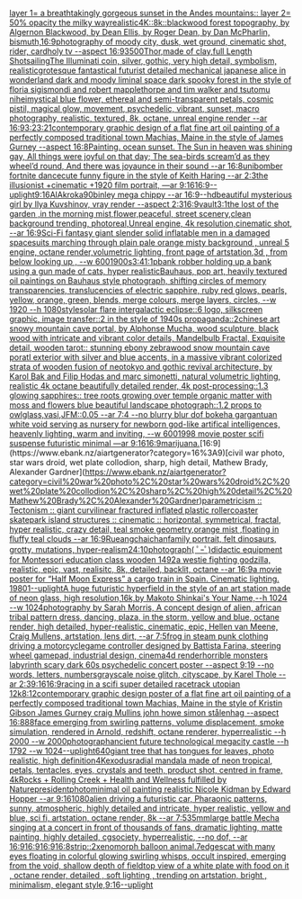 [layer 1= a breathtakingly gorgeous sunset in the Andes mountains:: layer 2= 50% opacity the milky way](https://www.ebank.nz/aiartgenerator?category=layer%201%3D%20a%20breathtakingly%20gorgeous%20sunset%20in%20the%20Andes%20mountains%3A%3A%20layer%202%3D%2050%25%20opacity%20the%20milky%20way)[realistic](https://www.ebank.nz/aiartgenerator?category=realistic)[4K](https://www.ebank.nz/aiartgenerator?category=4K)[::8k::](https://www.ebank.nz/aiartgenerator?category=%3A%3A8k%3A%3A)[blackwood forest topography, by Algernon Blackwood, by Dean Ellis, by Roger Dean, by Dan McPharlin, bismuth,](https://www.ebank.nz/aiartgenerator?category=blackwood%20forest%20topography%2C%20by%20Algernon%20Blackwood%2C%20by%20Dean%20Ellis%2C%20by%20Roger%20Dean%2C%20by%20Dan%20McPharlin%2C%20bismuth%2C)[16:9](https://www.ebank.nz/aiartgenerator?category=16%3A9)[photography of moody city, dusk, wet ground, cinematic shot, rider, card](https://www.ebank.nz/aiartgenerator?category=photography%20of%20moody%20city%2C%20dusk%2C%20wet%20ground%2C%20cinematic%20shot%2C%20rider%2C%20card)[holy tv --aspect 16:9](https://www.ebank.nz/aiartgenerator?category=holy%20tv%20--aspect%2016%3A9)[3500](https://www.ebank.nz/aiartgenerator?category=3500)[Thor,made of clay,full Length Shot](https://www.ebank.nz/aiartgenerator?category=Thor%2Cmade%20of%20clay%2Cfull%20Length%20Shot)[sailing](https://www.ebank.nz/aiartgenerator?category=sailing)[The Illuminati coin, silver, gothic, very high detail, symbolism, realistic](https://www.ebank.nz/aiartgenerator?category=The%20Illuminati%20coin%2C%20silver%2C%20gothic%2C%20very%20high%20detail%2C%20symbolism%2C%20realistic)[grotesque fantastical futurist detailed mechanical japanese alice in wonderland dark and moody liminal space dark spooky forest in the style of floria sigismondi and robert mapplethorpe and tim walker and tsutomu nihei](https://www.ebank.nz/aiartgenerator?category=grotesque%20fantastical%20futurist%20detailed%20mechanical%20japanese%20alice%20in%20wonderland%20dark%20and%20moody%20liminal%20space%20dark%20spooky%20forest%20in%20the%20style%20of%20floria%20sigismondi%20and%20robert%20mapplethorpe%20and%20tim%20walker%20and%20tsutomu%20nihei)[mystical blue flower, ethereal and semi-transparent petals, cosmic pistil, magical glow, movement, psychedelic, vibrant, sunset, macro photography, realistic, textured, 8k, octane, unreal engine render --ar 16:9](https://www.ebank.nz/aiartgenerator?category=mystical%20blue%20flower%2C%20ethereal%20and%20semi-transparent%20petals%2C%20cosmic%20pistil%2C%20magical%20glow%2C%20movement%2C%20psychedelic%2C%20vibrant%2C%20sunset%2C%20macro%20photography%2C%20realistic%2C%20textured%2C%208k%2C%20octane%2C%20unreal%20engine%20render%20--ar%2016%3A9)[3:2](https://www.ebank.nz/aiartgenerator?category=3%3A2)[3:2](https://www.ebank.nz/aiartgenerator?category=3%3A2)[1](https://www.ebank.nz/aiartgenerator?category=1)[contemporary graphic design of a flat fine art oil painting of a perfectly composed traditional town Machias, Maine in the style of James Gurney --aspect 16:8](https://www.ebank.nz/aiartgenerator?category=contemporary%20graphic%20design%20of%20a%20flat%20fine%20art%20oil%20painting%20of%20a%20perfectly%20composed%20traditional%20town%20Machias%2C%20Maine%20in%20the%20style%20of%20James%20Gurney%20--aspect%2016%3A8)[Painting. ocean sunset. The Sun in heaven was shining gay, All things were joyful on that day; The sea-birds scream’d as they wheel’d round, And there was joyaunce in their sound --ar 16:8](https://www.ebank.nz/aiartgenerator?category=Painting.%20ocean%20sunset.%20The%20Sun%20in%20heaven%20was%20shining%20gay%2C%20All%20things%20were%20joyful%20on%20that%20day%3B%20The%20sea-birds%20scream%E2%80%99d%20as%20they%20wheel%E2%80%99d%20round%2C%20And%20there%20was%20joyaunce%20in%20their%20sound%20--ar%2016%3A8)[unibomber fortnite dance](https://www.ebank.nz/aiartgenerator?category=unibomber%20fortnite%20dance)[cute funny figure in the style of Keith Haring --ar 2:3](https://www.ebank.nz/aiartgenerator?category=cute%20funny%20figure%20in%20the%20style%20of%20Keith%20Haring%20--ar%202%3A3)[the illusionist +cinematic +1920 film portrait, —ar 9:16](https://www.ebank.nz/aiartgenerator?category=the%20illusionist%20%2Bcinematic%20%2B1920%20film%20portrait%2C%20%E2%80%94ar%209%3A16)[16:9](https://www.ebank.nz/aiartgenerator?category=16%3A9)[--uplight](https://www.ebank.nz/aiartgenerator?category=--uplight)[9:16](https://www.ebank.nz/aiartgenerator?category=9%3A16)[AlAkroka](https://www.ebank.nz/aiartgenerator?category=AlAkroka)[90](https://www.ebank.nz/aiartgenerator?category=90)[binley mega chippy --ar 16:9](https://www.ebank.nz/aiartgenerator?category=binley%20mega%20chippy%20--ar%2016%3A9)[--hd](https://www.ebank.nz/aiartgenerator?category=--hd)[beautiful mysterious girl by Ilya Kuvshinov, vray render --aspect 2:3](https://www.ebank.nz/aiartgenerator?category=beautiful%20mysterious%20girl%20by%20Ilya%20Kuvshinov%2C%20vray%20render%20--aspect%202%3A3)[16:9](https://www.ebank.nz/aiartgenerator?category=16%3A9)[vault](https://www.ebank.nz/aiartgenerator?category=vault)[3:1](https://www.ebank.nz/aiartgenerator?category=3%3A1)[the lost of the garden ,in the morning mist,flower,peaceful, street scenery,clean background trending, photoreal,Unreal engine, 4k resolution,cinematic shot, --ar 16:9](https://www.ebank.nz/aiartgenerator?category=the%20lost%20of%20the%20garden%20%2Cin%20the%20morning%20mist%2Cflower%2Cpeaceful%2C%20street%20scenery%2Cclean%20background%20trending%2C%20photoreal%2CUnreal%20engine%2C%204k%20resolution%2Ccinematic%20shot%2C%20--ar%2016%3A9)[Sci-Fi fantasy giant slender solid inflatable men in a damaged spacesuits marching through plain pale orange misty background , unreal 5 engine, octane render,volumetric lighting, front page of artstation,3d , from below looking up , --w 600](https://www.ebank.nz/aiartgenerator?category=Sci-Fi%20fantasy%20giant%20slender%20solid%20inflatable%20men%20in%20a%20damaged%20spacesuits%20marching%20through%20plain%20pale%20orange%20misty%20background%20%2C%20unreal%205%20engine%2C%20octane%20render%2Cvolumetric%20lighting%2C%20front%20page%20of%20artstation%2C3d%20%2C%20from%20below%20looking%20up%20%2C%20--w%20600)[1900s](https://www.ebank.nz/aiartgenerator?category=1900s)[3:4](https://www.ebank.nz/aiartgenerator?category=3%3A4)[1:1](https://www.ebank.nz/aiartgenerator?category=1%3A1)[pbank robber holding up a bank using a gun made of cats, hyper realistic](https://www.ebank.nz/aiartgenerator?category=pbank%20robber%20holding%20up%20a%20bank%20using%20a%20gun%20made%20of%20cats%2C%20hyper%20realistic)[Bauhaus, pop art, heavily textured oil paintings on Bauhaus style photograph, shifting circles of memory transparencies, translucencies of electric sapphire, ruby red glows, pearls, yellow, orange, green, blends, merge colours, merge layers, circles, --w 1920 --h 1080](https://www.ebank.nz/aiartgenerator?category=Bauhaus%2C%20pop%20art%2C%20heavily%20textured%20oil%20paintings%20on%20Bauhaus%20style%20photograph%2C%20shifting%20circles%20of%20memory%20transparencies%2C%20translucencies%20of%20electric%20sapphire%2C%20ruby%20red%20glows%2C%20pearls%2C%20yellow%2C%20orange%2C%20green%2C%20blends%2C%20merge%20colours%2C%20merge%20layers%2C%20circles%2C%20--w%201920%20--h%201080)[style](https://www.ebank.nz/aiartgenerator?category=style)[solar flare intergalactic eclipse::6 logo, silkscreen graphic, image transfer::2 in the style of 1940s propaganda::2](https://www.ebank.nz/aiartgenerator?category=solar%20flare%20intergalactic%20eclipse%3A%3A6%20logo%2C%20silkscreen%20graphic%2C%20image%20transfer%3A%3A2%20in%20the%20style%20of%201940s%20propaganda%3A%3A2)[chinese art snowy mountain cave portal, by Alphonse Mucha, wood sculpture, black wood with intricate and vibrant color details, Mandelbulb Fractal, Exquisite detail, wooden tarot:: stunning ebony zebrawood snow mountain cave poratl exterior with silver and blue accents, in a massive vibrant colorized strata of wooden fusion of neotokyo and gothic revival architecture, by Karol Bak and Filip Hodas and marc simonetti, natural volumetric lighting, realistic 4k octane beautifully detailed render, 4k post-processing::1.3 glowing sapphires:: tree roots growing over temple organic matter with moss and flowers blue beautiful landscape photograph::1.2 props to owlglass,vasi,JFM::0.05 --ar 7:4  --no blurry blur dof bokeh](https://www.ebank.nz/aiartgenerator?category=chinese%20art%20snowy%20mountain%20cave%20portal%2C%20by%20Alphonse%20Mucha%2C%20wood%20sculpture%2C%20black%20wood%20with%20intricate%20and%20vibrant%20color%20details%2C%20Mandelbulb%20Fractal%2C%20Exquisite%20detail%2C%20wooden%20tarot%3A%3A%20stunning%20ebony%20zebrawood%20snow%20mountain%20cave%20poratl%20exterior%20with%20silver%20and%20blue%20accents%2C%20in%20a%20massive%20vibrant%20colorized%20strata%20of%20wooden%20fusion%20of%20neotokyo%20and%20gothic%20revival%20architecture%2C%20by%20Karol%20Bak%20and%20Filip%20Hodas%20and%20marc%20simonetti%2C%20natural%20volumetric%20lighting%2C%20realistic%204k%20octane%20beautifully%20detailed%20render%2C%204k%20post-processing%3A%3A1.3%20glowing%20sapphires%3A%3A%20tree%20roots%20growing%20over%20temple%20organic%20matter%20with%20moss%20and%20flowers%20blue%20beautiful%20landscape%20photograph%3A%3A1.2%20props%20to%20owlglass%2Cvasi%2CJFM%3A%3A0.05%20--ar%207%3A4%20%20--no%20blurry%20blur%20dof%20bokeh)[a gargantuan white void serving as nursery for newborn god-like artifical intelligences, heavenly lighting, warm and inviting, --w 600](https://www.ebank.nz/aiartgenerator?category=a%20gargantuan%20white%20void%20serving%20as%20nursery%20for%20newborn%20god-like%20artifical%20intelligences%2C%20heavenly%20lighting%2C%20warm%20and%20inviting%2C%20--w%20600)[1998 movie poster scifi suspense futuristic minimal —ar 9:16](https://www.ebank.nz/aiartgenerator?category=1998%20movie%20poster%20scifi%20suspense%20futuristic%20minimal%20%E2%80%94ar%209%3A16)[16:9](https://www.ebank.nz/aiartgenerator?category=16%3A9)[marijuana.](https://www.ebank.nz/aiartgenerator?category=marijuana.)[16:9](https://www.ebank.nz/aiartgenerator?category=16%3A9)[civil war photo, star wars droid, wet plate collodion, sharp, high detail, Mathew Brady, Alexander Gardner](https://www.ebank.nz/aiartgenerator?category=civil%20war%20photo%2C%20star%20wars%20droid%2C%20wet%20plate%20collodion%2C%20sharp%2C%20high%20detail%2C%20Mathew%20Brady%2C%20Alexander%20Gardner)[parametricism :: Tectonism :: giant curvilinear fractured inflated plastic rollercoaster skatepark island structures :: cinematic :: horizontal, symmetrical, fractal, hyper realistic, crazy detail, teal smoke geometry,orange mist ,floating in fluffy teal clouds --ar 16:9](https://www.ebank.nz/aiartgenerator?category=parametricism%20%3A%3A%20Tectonism%20%3A%3A%20giant%20curvilinear%20fractured%20inflated%20plastic%20rollercoaster%20skatepark%20island%20structures%20%3A%3A%20cinematic%20%3A%3A%20horizontal%2C%20symmetrical%2C%20fractal%2C%20hyper%20realistic%2C%20crazy%20detail%2C%20teal%20smoke%20geometry%2Corange%20mist%20%2Cfloating%20in%20fluffy%20teal%20clouds%20--ar%2016%3A9)[Rueangchaichan](https://www.ebank.nz/aiartgenerator?category=Rueangchaichan)[family portrait, felt dinosaurs, grotty, mutations, hyper-realism](https://www.ebank.nz/aiartgenerator?category=family%20portrait%2C%20felt%20dinosaurs%2C%20grotty%2C%20mutations%2C%20hyper-realism)[24:10](https://www.ebank.nz/aiartgenerator?category=24%3A10)[photograph](https://www.ebank.nz/aiartgenerator?category=photograph)[( ﾟｰﾟ)](https://www.ebank.nz/aiartgenerator?category=%28%20%EF%BE%9F%EF%BD%B0%EF%BE%9F%29)[didactic equipment for Montessori education class wooden 1492](https://www.ebank.nz/aiartgenerator?category=didactic%20equipment%20for%20Montessori%20education%20class%20wooden%201492)[a westie fighting godzilla, realistic, epic, vast, realisitc, 8k, detailed, backlit, octane --ar 16:9](https://www.ebank.nz/aiartgenerator?category=a%20westie%20fighting%20godzilla%2C%20realistic%2C%20epic%2C%20vast%2C%20realisitc%2C%208k%2C%20detailed%2C%20backlit%2C%20octane%20--ar%2016%3A9)[a movie poster for “Half Moon Express” a cargo train in Spain.  Cinematic lighting. 1980](https://www.ebank.nz/aiartgenerator?category=a%20movie%20poster%20for%20%E2%80%9CHalf%20Moon%20Express%E2%80%9D%20a%20cargo%20train%20in%20Spain.%20%20Cinematic%20lighting.%201980)[1](https://www.ebank.nz/aiartgenerator?category=1)[--uplight](https://www.ebank.nz/aiartgenerator?category=--uplight)[A huge futuristic hyperfield in the style of an art station made of neon glass, high resolution,16k,by Makoto Shinkai's Your Name,--h 1024 --w 1024](https://www.ebank.nz/aiartgenerator?category=A%20huge%20futuristic%20hyperfield%20in%20the%20style%20of%20an%20art%20station%20made%20of%20neon%20glass%2C%20high%20resolution%2C16k%2Cby%20Makoto%20Shinkai%27s%20Your%20Name%2C--h%201024%20--w%201024)[photography by Sarah Morris, A concept design of alien, african tribal pattern dress, dancing, plaza, in the storm, yellow and blue, octane render, high detailed, hyper-realistic, cinematic, epic, Hellen van Meene, Craig Mullens, artstation, lens dirt, --ar 7:5](https://www.ebank.nz/aiartgenerator?category=photography%20by%20Sarah%20Morris%2C%20A%20concept%20design%20of%20alien%2C%20african%20tribal%20pattern%20dress%2C%20dancing%2C%20plaza%2C%20in%20the%20storm%2C%20yellow%20and%20blue%2C%20octane%20render%2C%20high%20detailed%2C%20hyper-realistic%2C%20cinematic%2C%20epic%2C%20Hellen%20van%20Meene%2C%20Craig%20Mullens%2C%20artstation%2C%20lens%20dirt%2C%20--ar%207%3A5)[frog in steam punk clothing driving a motorcycle](https://www.ebank.nz/aiartgenerator?category=frog%20in%20steam%20punk%20clothing%20driving%20a%20motorcycle)[game controller designed by Battista Farina, steering wheel gamepad, industrial design, cinema4d render](https://www.ebank.nz/aiartgenerator?category=game%20controller%20designed%20by%20Battista%20Farina%2C%20steering%20wheel%20gamepad%2C%20industrial%20design%2C%20cinema4d%20render)[horrible monsters labyrinth scary dark 60s psychedelic concert poster --aspect 9:19 --no words, letters, numbers](https://www.ebank.nz/aiartgenerator?category=horrible%20monsters%20labyrinth%20scary%20dark%2060s%20psychedelic%20concert%20poster%20--aspect%209%3A19%20--no%20words%2C%20letters%2C%20numbers)[grayscale noise glitch, cityscape, by Karel Thole --ar 2:3](https://www.ebank.nz/aiartgenerator?category=grayscale%20noise%20glitch%2C%20cityscape%2C%20by%20Karel%20Thole%20--ar%202%3A3)[9:16](https://www.ebank.nz/aiartgenerator?category=9%3A16)[16:9](https://www.ebank.nz/aiartgenerator?category=16%3A9)[racing in a scifi  super detailed racetrack  utopian 12k](https://www.ebank.nz/aiartgenerator?category=racing%20in%20a%20scifi%20%20super%20detailed%20racetrack%20%20utopian%2012k)[8:12](https://www.ebank.nz/aiartgenerator?category=8%3A12)[contemporary graphic design poster of a flat fine art oil painting of a perfectly composed traditional town Machias, Maine in the style of Kristin Gibson James Gurney craig Mullins john howe simon stålenhag --aspect 16:8](https://www.ebank.nz/aiartgenerator?category=contemporary%20graphic%20design%20poster%20of%20a%20flat%20fine%20art%20oil%20painting%20of%20a%20perfectly%20composed%20traditional%20town%20Machias%2C%20Maine%20in%20the%20style%20of%20Kristin%20Gibson%20James%20Gurney%20craig%20Mullins%20john%20howe%20simon%20st%C3%A5lenhag%20--aspect%2016%3A8)[88](https://www.ebank.nz/aiartgenerator?category=88)[face emerging from swirling patterns, volume displacement, smoke simulation, rendered in Arnold, redshift, octane renderer, hyperrealistic --h 2000 --w 2000](https://www.ebank.nz/aiartgenerator?category=face%20emerging%20from%20swirling%20patterns%2C%20volume%20displacement%2C%20smoke%20simulation%2C%20rendered%20in%20Arnold%2C%20redshift%2C%20octane%20renderer%2C%20hyperrealistic%20--h%202000%20--w%202000)[photograph](https://www.ebank.nz/aiartgenerator?category=photograph)[ancient future technological megacity castle  --h 1792  --w 1024](https://www.ebank.nz/aiartgenerator?category=ancient%20future%20technological%20megacity%20castle%20%20--h%201792%20%20--w%201024)[--uplight](https://www.ebank.nz/aiartgenerator?category=--uplight)[640](https://www.ebank.nz/aiartgenerator?category=640)[giant tree that has tongues for leaves, photo realistic, high definition](https://www.ebank.nz/aiartgenerator?category=giant%20tree%20that%20has%20tongues%20for%20leaves%2C%20photo%20realistic%2C%20high%20definition)[4K](https://www.ebank.nz/aiartgenerator?category=4K)[exodus](https://www.ebank.nz/aiartgenerator?category=exodus)[radial mandala made of neon tropical, petals, tentacles, eyes, crystals and teeth, product shot, centred in frame, 4k](https://www.ebank.nz/aiartgenerator?category=radial%20mandala%20made%20of%20neon%20tropical%2C%20petals%2C%20tentacles%2C%20eyes%2C%20crystals%20and%20teeth%2C%20product%20shot%2C%20centred%20in%20frame%2C%204k)[Rocks + Rolling Creek + Health and Wellness fulfilled by Nature](https://www.ebank.nz/aiartgenerator?category=Rocks%20%2B%20Rolling%20Creek%20%2B%20Health%20and%20Wellness%20fulfilled%20by%20Nature)[president](https://www.ebank.nz/aiartgenerator?category=president)[photo](https://www.ebank.nz/aiartgenerator?category=photo)[minimal oil painting realistic Nicole Kidman	 by Edward Hopper --ar 9:16](https://www.ebank.nz/aiartgenerator?category=minimal%20oil%20painting%20realistic%20Nicole%20Kidman%09%20by%20Edward%20Hopper%20--ar%209%3A16)[1080](https://www.ebank.nz/aiartgenerator?category=1080)[alien driving a futuristic car, Pharaonic patterns, sunny, atmospheric, highly detailed and intricate, hyper realistic, yellow and blue, sci fi, artstation, octane render, 8k --ar 7:5](https://www.ebank.nz/aiartgenerator?category=alien%20driving%20a%20futuristic%20car%2C%20Pharaonic%20patterns%2C%20sunny%2C%20atmospheric%2C%20highly%20detailed%20and%20intricate%2C%20hyper%20realistic%2C%20yellow%20and%20blue%2C%20sci%20fi%2C%20artstation%2C%20octane%20render%2C%208k%20--ar%207%3A5)[35mm](https://www.ebank.nz/aiartgenerator?category=35mm)[large battle Mecha singing at a concert in front of thousands of fans, dramatic lighting, matte painting, highly detailed, cgsociety, hyperrealistic, --no dof, --ar 16:9](https://www.ebank.nz/aiartgenerator?category=large%20battle%20Mecha%20singing%20at%20a%20concert%20in%20front%20of%20thousands%20of%20fans%2C%20dramatic%20lighting%2C%20matte%20painting%2C%20highly%20detailed%2C%20cgsociety%2C%20hyperrealistic%2C%20--no%20dof%2C%20--ar%2016%3A9)[16:9](https://www.ebank.nz/aiartgenerator?category=16%3A9)[16:9](https://www.ebank.nz/aiartgenerator?category=16%3A9)[16:8](https://www.ebank.nz/aiartgenerator?category=16%3A8)[strip::2](https://www.ebank.nz/aiartgenerator?category=strip%3A%3A2)[xenomorph balloon animal](https://www.ebank.nz/aiartgenerator?category=xenomorph%20balloon%20animal)[.7](https://www.ebank.nz/aiartgenerator?category=.7)[edges](https://www.ebank.nz/aiartgenerator?category=edges)[cat with many eyes floating in colorful glowing  swirling whisps, occult inspired, emerging from the void, shallow depth of field](https://www.ebank.nz/aiartgenerator?category=cat%20with%20many%20eyes%20floating%20in%20colorful%20glowing%20%20swirling%20whisps%2C%20occult%20inspired%2C%20emerging%20from%20the%20void%2C%20shallow%20depth%20of%20field)[top view of a white plate with food on it , octane render, detailed , soft lighting , trending on artstation, bright , minimalism, elegant style,](https://www.ebank.nz/aiartgenerator?category=top%20view%20of%20a%20white%20plate%20with%20food%20on%20it%20%2C%20octane%20render%2C%20detailed%20%2C%20soft%20lighting%20%2C%20trending%20on%20artstation%2C%20bright%20%2C%20minimalism%2C%20elegant%20style%2C)[9:16](https://www.ebank.nz/aiartgenerator?category=9%3A16)[--uplight](https://www.ebank.nz/aiartgenerator?category=--uplight)